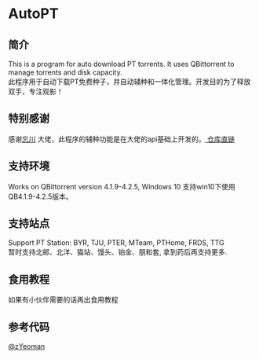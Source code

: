 # AutoPT  
## 简介  
This is a program for auto download PT torrents. It uses QBittorrent to manage torrents and disk capacity.  
此程序用于自动下载PT免费种子，并自动辅种和一体化管理。开发目的为了释放双手，专注观影！

## 特别感谢  
感谢[忘川](https://github.com/ledccn)  大佬，此程序的辅种功能是在大佬的api基础上开发的。[
仓库直链](https://github.com/ledccn/IYUUAutoReseed)  

## 支持环境  
Works on QBittorrent version 4.1.9-4.2.5, Windows 10
支持win10下使用QB4.1.9-4.2.5版本。
## 支持站点  
Support PT Station: BYR, TJU, PTER, MTeam, PTHome, FRDS, TTG  
暂时支持北邮、北洋、猫站、馒头、铂金、朋和套, 拿到药后再支持更多.  

## 食用教程  
如果有小伙伴需要的话再出食用教程  

## 参考代码  
[@zYeoman](https://gist.github.com/zYeoman/1d841c5a1227697bc82c81f4acf1f2ad)    
